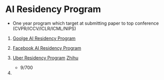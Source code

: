 # AI Residency Program
- One year program which target at submitting paper to top conference (CVPR/ICCV/ICLR/ICML/NIPS)

1. [Goolge AI Residency Program](https://ai.google/research/join-us/ai-residency/)

2. [Facebook AI Residency Program](https://research.fb.com/programs/facebook-ai-residency-program/)

3. [Uber Residency Program](https://careersinfo.uber.com/ai-residency) [Zhihu](https://zhuanlan.zhihu.com/p/53482477)
   - 9/700
4. 

